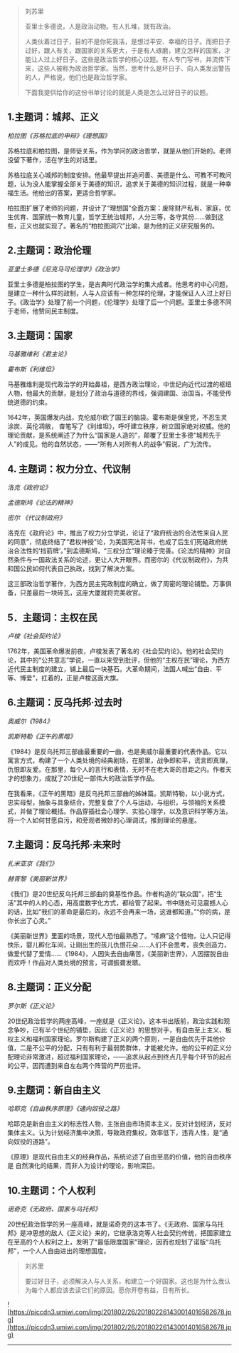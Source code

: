 > 刘苏里
> 
> 亚里士多德说，人是政治动物。有人扎堆，就有政治。
> 
> 人类伙着过日子，目的不是你死我活，是想过平安、幸福的日子。而把日子过好，跟人有关，跟国家的关系更大，于是有人琢磨，建立怎样的国家，才能让人过上好日子。这些是政治哲学的核心议题。有人专门写书，并流传下来，这些人被称为政治哲学家。当然，思考什么是坏日子、向人类发出警告的人，严格说，他们也是政治哲学家。
> 
> 下面我提供给你的这份书单讨论的就是人类是怎么过好日子的议题。

## 1.主题词：城邦、正义

 *柏拉图《苏格拉底的申辩》《理想国》*

苏格拉底和柏拉图，是师徒关系，作为学问的政治哲学，就是从他们开始的。老师没留下著作，活在学生的对话里。

苏格拉底关心城邦的制度安排。他最早提出并追问善、美德是什么、可教不可教问题，认为没人能掌握全部关于美德的知识，追求关于美德的知识过程，就是一种幸福生活。他给出的答案，更适合哲学家。

柏拉图扩展了老师的问题，并设计了“理想国”全面方案：废除财产私有、家庭，优生优育、国家统一教育儿童，哲学王统治城邦，人分三等，各守其份……做到这些，正义也就实现了。著名的“柏拉图洞穴”比喻，是为他的正义研究服务的。

## 2.主题词：政治伦理

 *亚里士多德《尼克马可伦理学》《政治学》*

亚里士多德是柏拉图的学生，是古典时代政治学的集大成者。他思考的中心问题，是建立一种什么样的政制，人与人应该有一种怎样的伦理，才能保证人人过上好日子。《政治学》处理了前一个问题，《伦理学》处理了后一个问题。亚里士多德不同于老师，他赞同民主制度。

## 3.主题词：国家

 *马基雅维利《君主论》*

 *霍布斯《利维坦》*

马基雅维利是现代政治学的开始鼻祖，是西方政治理论，中世纪向近代过渡的枢纽人物，他最大的贡献，是划分了政治与道德的界线，强调建国、治国当，不能受传统道德的约束。

1642年，英国爆发内战，克伦威尔砍了国王的脑袋。霍布斯是保皇党，不忍生灵涂炭、英伦凋敝， 奋笔写了《利维坦》，呼吁建立秩序，树立国家绝对权威。他的理论贡献，是系统阐述了为什么“国家是人造的”，颠覆了亚里士多德“城邦先于人”的成见。他的自然状态，——“所有人对所有人的战争”假说，广为流传。

## 4. 主题词：权力分立、代议制

 *洛克《政府论》*

 *孟德斯鸠《论法的精神》*

 *密尔 《代议制政府》*

洛克在《政府论》中，推出了权力分立学说，论证了“政府统治的合法性来自人民的同意”，彻底终结了“君权神授”论，为美国宪法背书，也成了后生们死磕政府统治合法性的‘挡箭牌’。”到孟德斯鸠，“三权分立”理论臻于完善。《论法的精神》对自然条件与一国政法关系的论述，更让人大开眼界。而密尔的《代议制政府》，为共和国公民如何代表自己执政，找到了解决方案。

这三部政治哲学著作，为西方民主宪政制度的确立，做了周密的理论铺垫。万事俱备，只差最后一块砖瓦，这座大厦就将完美收官。

## 5．主题词：主权在民

 *卢梭《社会契约论》*

1762年，美国革命爆发前夜，卢梭发表了著名的《社会契约论》。他的社会契约论，其中的“公共意志”学说，一直以来受到批评，但他的“主权在民”理论，为西方近代民主制度的建立，铺上最后一块基石。大革命期间，法国人喊出“自由、平等、博爱”，扛着的，正是卢梭这面大旗。

## 6.主题词：反乌托邦·过去时

 *奥威尔《1984》*

 *凯斯特勒《正午的黑暗》*

《1984》是反乌托邦三部曲最重要的一曲，也是奥威尔最重要的代表作品。它以寓言方式，构建了一个人类处境的经典剧场，在那里，战争即和平，谎言即真理，仇恨即友爱。在那里，每个人的言行和表情，无时不在老大哥的目距之内。作者天才的想象力，成就了20世纪一部伟大的政治哲学作品。

在我看来，《正午的黑暗》是反乌托邦三部曲的姊妹篇。凯斯特勒，以小说方式，忠实母型，抽象与具象结合，完整复盘了个人与运动，与组织，与领袖的关系模式，并做了理论概括。作品穿插社会心理学、实验心理学，以及意识科学等方法，将一个人如何甘愿自污，和旁观者微妙的心理调试，推到理论的悬崖。

## 7.主题词：反乌托邦·未来时

 *扎米亚京《我们》*

 *赫胥黎《美丽新世界》*

《我们》是20世纪反乌托邦三部曲的奠基性作品。作者构造的“联众国”，把“生活”其中的人的心态，用高度数字化方式，都给管了起来。书中随处可见震撼人心的话，比如“我们的革命是最后的，永远不会再来一场，这谁都知道。”“你的病，是你长出了心灵。”

《美丽新世界》里面的场景，现代人恐怕最熟悉了。“嗦麻”这个怪物，让人只记得快乐，婴儿孵化车间，让刚出生的孩儿仇恨花朵……人们不会思考，丧失创造力，做爱代替了爱情……《1984》，人因失去自由痛苦，《美丽新世界》，人因摆脱自由而欢呼！作品对人类处境的预言，可谓振聋发聩。

## 8.主题词：正义分配

 *罗尔斯《正义论》*

20世纪政治哲学的两座高峰，一座就是《正义论》。这本书出版前，政治实践和观念争吵，已有半个世纪的铺垫，因此《正义论》的思想对手，有自由至上主义、极权主义和福利国家理论。罗尔斯构建了正义的两个原则，一是自由优先于其他价值，二是不公平的分配，只有有利于最弱势群体，才能被允许。他的公平的正义分配理论非常激进，超过福利国家理论，——追求从起点到终点几乎每个环节的起点的公平，因而遭到来自左右两个阵营的严厉批评。

## 9.主题词：新自由主义

 *哈耶克《自由秩序原理》《通向奴役之路》*

哈耶克是新自由主义的标志性人物，主张自由市场资本主义，反对计划经济，反对集体主义。认为计划经济集中决策，导致政府集权，效率低下，违背人性，是“通向奴役的道路”。

《原理》是现代自由主义的经典作品，系统论述了自由至高的价值，他的自由秩序是 自然演化的结果，而非人为设计的理论，影响深巨。

## 10.主题词：个人权利

 *诺奇克《无政府、国家与乌托邦》*

20世纪政治哲学的另一座高峰，就是诺奇克的这本书了。《无政府、国家与乌托邦》是冲思想的敌人《正义论》来的，它继承洛克等人社会契约传统，把国家建立在至高的个人权利之上，发明了“最低限度国家”理论，因而也规划了诺版“乌托邦”，一个人人自由进出的理想国度。

> 刘苏里
> 
> 要过好日子，必须解决人与人关系，和建立一个好国家。这也是为什么我认为每个人都应该去读它们的原因。愿你开卷有益，日有所长。

![https://piccdn3.umiwi.com/img/201802/26/201802261430014016582678.jpg](https://piccdn3.umiwi.com/img/201802/26/201802261430014016582678.jpg)

---
